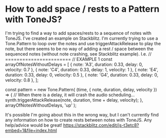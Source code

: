 
# How to add space / rests to a Pattern with ToneJS?

I'm trying to find a way to add spaces/rests to a sequence of notes with ToneJS.
I've created an example on Stackblitz.
I'm currently trying to use a Tone.Pattern to loop over the notes and use triggerAttackRelease to play the note, but there seems to be no way of adding a rest / space between the sequenced notes (without note crashing, see Stackblitz example).
I.e.
// =======================
// EXAMPLE 1
const arrayOfNotesWithoutDelays = [
  { note: 'A3', duration: 0.33, delay: 0, velocity: 0.7 },
  { note: 'C4', duration: 0.33, delay: 1, velocity: 1 },
  { note: 'E4', duration: 0.33, delay: 0, velocity: 0.5 },
  { note: 'G4', duration: 0.33, delay: 0, velocity: 0.8 },
];

const pattern = new Tone.Pattern(
  (time, { note, duration, delay, velocity }) => {
    // When there is a delay, it will crash the audio scheduling...
    synth.triggerAttackRelease(note, duration, time + delay, velocity);
  },
  arrayOfNotesWithoutDelays,
  'up'
);

It's possible I'm going about this in the wrong way, but I can't currently find any information on how to create rests between notes with ToneJS. Any help/advice would be great!
https://stackblitz.com/edit/js-t3etc8?embed=1&file=index.html

        
